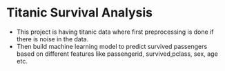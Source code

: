 #  Titanic Survival Analysis
- This project is having titanic data where first preprocessing is done if there is noise in the data.
- Then build machine learning model to predict survived passengers based on different features like passengerid, survived,pclass, sex, age etc.
